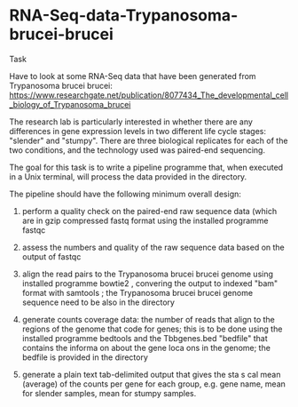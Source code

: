 # RNA-Seq-data-Trypanosoma-brucei-brucei

Task   

Have to look at some RNA-Seq data that have been generated from Trypanosoma brucei brucei: https://www.researchgate.net/publication/8077434_The_developmental_cell_biology_of_Trypanosoma_brucei

The research lab is particularly interested in whether there are any differences in gene expression levels in two different life cycle stages: "slender" and "stumpy". 
There are three biological replicates for each of the two conditions, and the technology used was paired-end sequencing.  

  

The goal for this task is to write a pipeline programme that, when executed in a Unix terminal, will process the data provided in the directory. 

The pipeline should have the following minimum overall design: 

1. perform a quality check on the paired-end raw sequence data (which are in gzip compressed fastq format using the installed programme fastqc 

2. assess the numbers and quality of the raw sequence data based on the output of fastqc 

3. align the read pairs to the Trypanosoma brucei brucei genome using installed programme bowtie2 , convering the output to indexed "bam" format with  samtools ; the Trypanosoma brucei brucei genome sequence need to be also in the directory

4. generate counts coverage data: the number of reads that align to the regions of the genome that code for genes; this is to be done using the installed programme bedtools and the Tbbgenes.bed "bedfile" that contains the informa on about the gene loca ons in the genome; the bedfile is provided in the directory 

5. generate a plain text tab-delimited output that gives the sta s cal mean (average) of the counts per gene for each group, e.g. gene name, mean for slender samples, mean for stumpy samples. 
